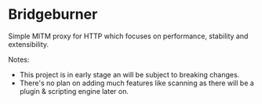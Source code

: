 # Bridgeburner

Simple MITM proxy for HTTP which focuses on performance, stability and extensibility.

Notes:
- This project is in early stage an will be subject to breaking changes.
- There's no plan on adding much features like scanning as there will be a plugin & scripting engine later on.
